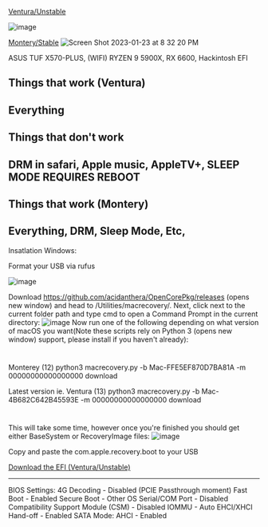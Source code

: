 [Ventura/Unstable](https://github.com/bnunowo/Hackintosh/tree/ventura)

![image](https://user-images.githubusercontent.com/85907829/213875902-b6f091a8-61c4-40ab-982f-45621d817f4a.png)

[Montery/Stable](https://github.com/bnunowo/Hackintosh/tree/monterey)
![Screen Shot 2023-01-23 at 8 32 20 PM](https://user-images.githubusercontent.com/85907829/214200870-0b318fd6-9fb8-496b-915d-c97920ce3519.png)

ASUS TUF X570-PLUS, (WIFI) RYZEN 9 5900X, RX 6600, Hackintosh EFI


Things that work (Ventura)
------------------
Everything
------------------
Things that don't work
------------------------
DRM in safari,
Apple music,
AppleTV+,
SLEEP MODE REQUIRES REBOOT
---------------------------

Things that work (Montery)
------------------
Everything,
DRM,
Sleep Mode,
Etc,
------------------

Insatlation Windows:

Format your USB via rufus

![image](https://user-images.githubusercontent.com/85907829/213874618-554025e6-a5a6-4d16-86f8-64bfa3d2a93e.png)

Download https://github.com/acidanthera/OpenCorePkg/releases  (opens new window) and head to /Utilities/macrecovery/. Next, click next to the current folder path and type cmd to open a Command Prompt in the current directory:
![image](https://user-images.githubusercontent.com/85907829/213874839-82df2927-fa00-44ab-a892-ad92232e862f.png)
Now run one of the following depending on what version of macOS you want(Note these scripts rely on Python 3 (opens new window) support, please install if you haven't already):

#
Monterey (12)
python3 macrecovery.py -b Mac-FFE5EF870D7BA81A -m 00000000000000000 download

Latest version
ie. Ventura (13)
python3 macrecovery.py -b Mac-4B682C642B45593E -m 00000000000000000 download
#

This will take some time, however once you're finished you should get either BaseSystem or RecoveryImage files:
![image](https://user-images.githubusercontent.com/85907829/213874901-e087e7dc-b352-4bd3-9034-ea7323f9e5d3.png)

Copy and paste the com.apple.recovery.boot to your USB

[Download the EFI (Ventura/Unstable)](https://github.com/bnunowo/Hackintosh/tree/ventura)

------------------------------------
BIOS Settings:
4G Decoding - Disabled (PCIE Passthrough moment)
Fast Boot - Enabled
Secure Boot - Other OS
Serial/COM Port - Disabled
Compatibility Support Module (CSM) - Disabled
IOMMU - Auto
EHCI/XHCI Hand-off - Enabled
SATA Mode: AHCI - Enabled
